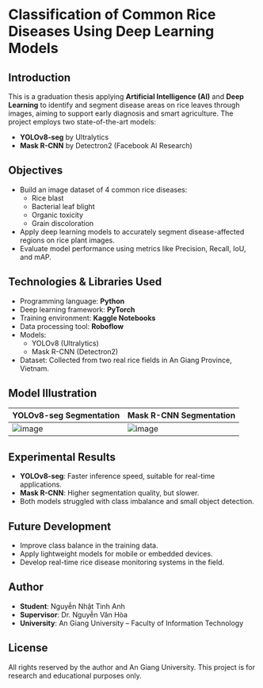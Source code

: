 
# Classification of Common Rice Diseases Using Deep Learning Models

## Introduction
This is a graduation thesis applying **Artificial Intelligence (AI)** and **Deep Learning** to identify and segment disease areas on rice leaves through images, aiming to support early diagnosis and smart agriculture. The project employs two state-of-the-art models:

- **YOLOv8-seg** by Ultralytics
- **Mask R-CNN** by Detectron2 (Facebook AI Research)

## Objectives
- Build an image dataset of 4 common rice diseases:
  - Rice blast
  - Bacterial leaf blight
  - Organic toxicity
  - Grain discoloration
- Apply deep learning models to accurately segment disease-affected regions on rice plant images.
- Evaluate model performance using metrics like Precision, Recall, IoU, and mAP.

## Technologies & Libraries Used
- Programming language: **Python**
- Deep learning framework: **PyTorch**
- Training environment: **Kaggle Notebooks**
- Data processing tool: **Roboflow**
- Models:
  - YOLOv8 (Ultralytics)
  - Mask R-CNN (Detectron2)
- Dataset: Collected from two real rice fields in An Giang Province, Vietnam.

## Model Illustration

| YOLOv8-seg Segmentation | Mask R-CNN Segmentation |
|--------------------------|---------------------------|
|![image](https://github.com/user-attachments/assets/0e868d4f-3070-4f2a-82ff-d29edc012c70) | ![image](https://github.com/user-attachments/assets/3d24e0eb-693c-419d-b859-fd514bccd992)

## Experimental Results
- **YOLOv8-seg**: Faster inference speed, suitable for real-time applications.
- **Mask R-CNN**: Higher segmentation quality, but slower.
- Both models struggled with class imbalance and small object detection.

## Future Development
- Improve class balance in the training data.
- Apply lightweight models for mobile or embedded devices.
- Develop real-time rice disease monitoring systems in the field.

## Author
- **Student**: Nguyễn Nhật Tinh Anh
- **Supervisor**: Dr. Nguyễn Văn Hòa
- **University**: An Giang University – Faculty of Information Technology

## License
All rights reserved by the author and An Giang University. This project is for research and educational purposes only.
